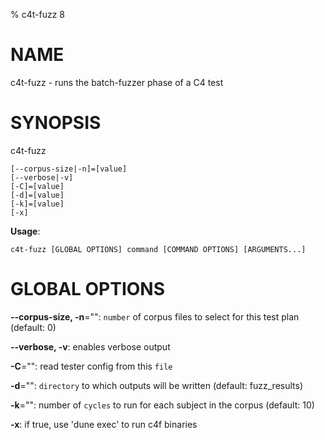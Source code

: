 % c4t-fuzz 8

# NAME

c4t-fuzz - runs the batch-fuzzer phase of a C4 test

# SYNOPSIS

c4t-fuzz

```
[--corpus-size|-n]=[value]
[--verbose|-v]
[-C]=[value]
[-d]=[value]
[-k]=[value]
[-x]
```

**Usage**:

```
c4t-fuzz [GLOBAL OPTIONS] command [COMMAND OPTIONS] [ARGUMENTS...]
```

# GLOBAL OPTIONS

**--corpus-size, -n**="": `number` of corpus files to select for this test plan (default: 0)

**--verbose, -v**: enables verbose output

**-C**="": read tester config from this `file`

**-d**="": `directory` to which outputs will be written (default: fuzz_results)

**-k**="": number of `cycles` to run for each subject in the corpus (default: 10)

**-x**: if true, use 'dune exec' to run c4f binaries

